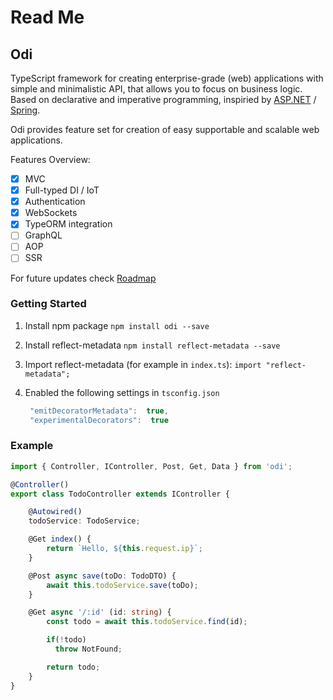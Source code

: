 # Read Me

## Odi

TypeScript framework for creating enterprise-grade \(web\) applications with simple and minimalistic API, that allows you to focus on business logic. Based on declarative and imperative programming, inspiried by [ASP.NET](https://www.asp.net/) / [Spring](https://spring.io/).

Odi provides feature set for creation of easy supportable and scalable web applications.

Features Overview:

* [x] MVC
* [x] Full-typed DI / IoT
* [x] Authentication
* [x] WebSockets
* [x] TypeORM integration
* [ ] GraphQL
* [ ] AOP
* [ ] SSR

For future updates check [Roadmap](https://github.com/Odi-ts/Odi/wiki/Roadmap)

### Getting Started

1. Install npm package  `npm install odi --save`
2. Install reflect-metadata   `npm install reflect-metadata --save`
3. Import reflect-metadata \(for example in `index.ts`\):  `import "reflect-metadata";`
4. Enabled the following settings in `tsconfig.json`

   ```javascript
    "emitDecoratorMetadata":  true, 
    "experimentalDecorators":  true
   ```

### Example

```typescript
import { Controller, IController, Post, Get, Data } from 'odi';

@Controller()
export class TodoController extends IController {

    @Autowired()
    todoService: TodoService;

    @Get index() {
        return `Hello, ${this.request.ip}`;
    }

    @Post async save(toDo: TodoDTO) {
        await this.todoService.save(toDo);
    }

    @Get async '/:id' (id: string) {
        const todo = await this.todoService.find(id);

        if(!todo) 
          throw NotFound;

        return todo;
    }
}
```

